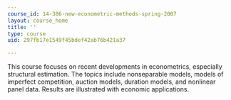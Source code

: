 ```yaml
---
course_id: 14-386-new-econometric-methods-spring-2007
layout: course_home
title: ''
type: course
uid: 297fb17e1549f45bdef42ab76b421a37

---
```

This course focuses on recent developments in econometrics, especially structural estimation. The topics include nonseparable models, models of imperfect competition, auction models, duration models, and nonlinear panel data. Results are illustrated with economic applications.
